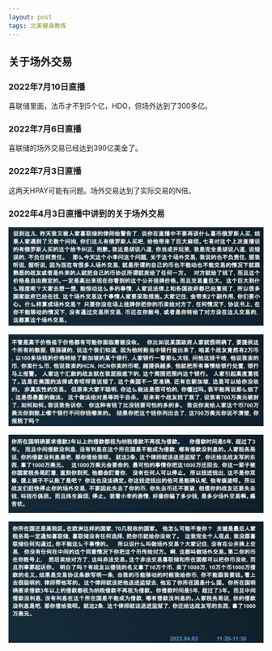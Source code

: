 ```yaml
---
layout: post
tags: 北美健身教练
---
```


## 关于场外交易


### 2022年7月10日直播

喜联储里面，法币才不到5个亿，HDO，但场外达到了300多亿。

### 2022年7月6日直播

喜联储的场外交易已经达到390亿美金了。


### 2022年7月3日直播

这两天HPAY可能有问题。场外交易达到了实际交易的N倍。

### 2022年4月3日直播中讲到的关于场外交易

![场外交易1](/images/changwai1.jpeg "场外交易1")

![场外交易2](/images/changwai2.jpeg "场外交易2")

![场外交易3](/images/changwai3.jpeg "场外交易3")

![场外交易4](/images/changwai4.jpeg "场外交易4")